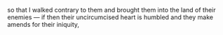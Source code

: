 so that I walked contrary to them and brought them into the land of their enemies — if then their uncircumcised heart is humbled and they make amends for their iniquity,
